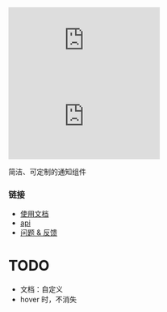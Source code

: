 [![license](https://img.shields.io/github/license/ppz-pro/noty.js)](https://github.com/ppz-pro/noty.js/blob/main/LICENSE)
[![release](https://img.shields.io/github/release/ppz-pro/noty.js)](https://github.com/ppz-pro/noty.js/releases)

简洁、可定制的通知组件

### 链接
+ [使用文档](https://ppz-pro.github.io/noty.js/demo/)
+ [api]()
+ [问题 & 反馈](https://github.com/ppz-pro/noty.js/issues)

# TODO
+ 文档：自定义
+ hover 时，不消失